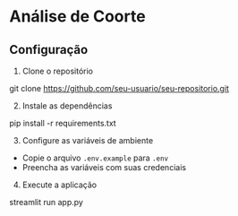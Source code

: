 # Análise de Coorte

## Configuração

1. Clone o repositório 


git clone https://github.com/seu-usuario/seu-repositorio.git

2. Instale as dependências


pip install -r requirements.txt

3. Configure as variáveis de ambiente
- Copie o arquivo `.env.example` para `.env`
- Preencha as variáveis com suas credenciais

4. Execute a aplicação

streamlit run app.py

